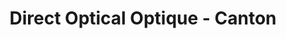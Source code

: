 ---
title: "Direct Optical Optique - Canton"
url: /canton/direct-optical-optique-canton/
shop: optician
---
